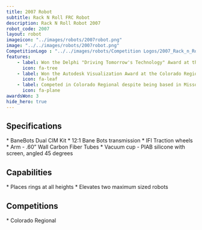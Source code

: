 ```yaml
---
title: 2007 Robot
subtitle: Rack N Roll FRC Robot
description: Rack N Roll Robot 2007
robot_code: 2007
layout: robot
imageicon: "../images/robots/2007robot.png"
image: "../../images/robots/2007robot.png"
CompetitionLogo : "../../images/robots/Competition Logos/2007_Rack_n_Roll.jpeg"
features:
    - label: Won the Delphi "Driving Tomorrow's Technology" Award at the Colorado Regional
      icon: fa-tree
    - label: Won the Autodesk Visualization Award at the Colorado Regional
      icon: fa-leaf 
    - label: Competed in Colorado Regional despite being based in Missouri
      icon: fa-plane 
awardsWon: 3
hide_hero: true
---
```


<h2>Specifications</h2>
* BaneBots Dual CIM Kit
* 12:1 Bane Bots transmission
* IFI Traction wheels
* Arm - .60” Wall Carbon Fiber Tubes
* Vacuum cup - PIAB silicone with screen, angled 45 degrees

<h2>Capabilities</h2>
* Places rings at all heights
* Elevates two maximum sized robots


<h2>Competitions</h2>
* Colorado Regional
